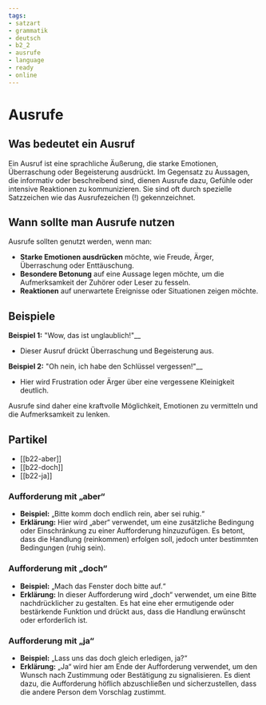 ```yaml
---
tags:
- satzart
- grammatik
- deutsch
- b2_2
- ausrufe
- language
- ready
- online
---
```


# Ausrufe

## Was bedeutet ein Ausruf

Ein Ausruf ist eine sprachliche Äußerung, die starke Emotionen, Überraschung oder Begeisterung ausdrückt. Im Gegensatz zu Aussagen, die informativ oder beschreibend sind, dienen Ausrufe dazu, Gefühle oder intensive Reaktionen zu kommunizieren. Sie sind oft durch spezielle Satzzeichen wie das Ausrufezeichen (!) gekennzeichnet.

## Wann sollte man Ausrufe nutzen

Ausrufe sollten genutzt werden, wenn man:

- __Starke Emotionen ausdrücken__ möchte, wie Freude, Ärger, Überraschung oder Enttäuschung.
- __Besondere Betonung__ auf eine Aussage legen möchte, um die Aufmerksamkeit der Zuhörer oder Leser zu fesseln.
- __Reaktionen__ auf unerwartete Ereignisse oder Situationen zeigen möchte.

## Beispiele

__Beispiel 1:__ "Wow, das ist unglaublich!"__
  
- Dieser Ausruf drückt Überraschung und Begeisterung aus.

__Beispiel 2:__ "Oh nein, ich habe den Schlüssel vergessen!"__
  
- Hier wird Frustration oder Ärger über eine vergessene Kleinigkeit deutlich.

Ausrufe sind daher eine kraftvolle Möglichkeit, Emotionen zu vermitteln und die Aufmerksamkeit zu lenken.

## Partikel

- [[b22-aber]]
- [[b22-doch]]
- [[b22-ja]]

### Aufforderung mit „aber“

- __Beispiel:__ „Bitte komm doch endlich rein, aber sei ruhig.“
- __Erklärung:__ Hier wird „aber“ verwendet, um eine zusätzliche Bedingung oder Einschränkung zu einer Aufforderung hinzuzufügen. Es betont, dass die Handlung (reinkommen) erfolgen soll, jedoch unter bestimmten Bedingungen (ruhig sein).

### Aufforderung mit „doch“

- __Beispiel:__ „Mach das Fenster doch bitte auf.“
- __Erklärung:__ In dieser Aufforderung wird „doch“ verwendet, um eine Bitte nachdrücklicher zu gestalten. Es hat eine eher ermutigende oder bestärkende Funktion und drückt aus, dass die Handlung erwünscht oder erforderlich ist.

### Aufforderung mit „ja“

- __Beispiel:__ „Lass uns das doch gleich erledigen, ja?“
- __Erklärung:__ „Ja“ wird hier am Ende der Aufforderung verwendet, um den Wunsch nach Zustimmung oder Bestätigung zu signalisieren. Es dient dazu, die Aufforderung höflich abzuschließen und sicherzustellen, dass die andere Person dem Vorschlag zustimmt.
